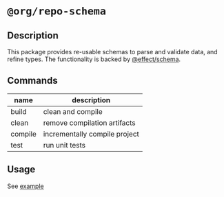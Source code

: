 # `@org/repo-schema`

## Description

This package provides re-usable schemas to parse and validate data, and refine types. The functionality is backed by [@effect/schema](https://github.com/Effect-TS/schema).

## Commands

| name    | description                   |
| ------- | ----------------------------- |
| build   | clean and compile             |
| clean   | remove compilation artifacts  |
| compile | incrementally compile project |
| test    | run unit tests                |

## Usage

See [example](./src/example.ts)
